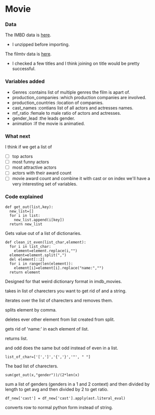 # Movie
### Data
The IMBD data is [here](https://www.kaggle.com/datasets/tmdb/tmdb-movie-metadata). 

- I unzipped before importing. 

The filmtv data is [here](https://www.kaggle.com/datasets/stefanoleone992/filmtv-movies-dataset). 

- I checked a few titles and I think joining on title would be pretty successful. 

### Variables added
- Genres :contains list of multiple genres the film is apart of. 
- production_companies :which production companies are involved. 
- production_countries :location of companies. 
- cast_names :contians list of all actors and actresses names. 
- mf_ratio :female to male ratio of actors and actresses. 
- gender_lead :the leads gender. 
- animation :If the movie is animatied.  
### What next
I think if we get a list of 
- [ ] top actors
- [ ] most funny actors
- [ ] most attractive actors
- [ ] actors with their award count
- [ ] movie award count
and combine it with cast or on index we'll have a very interesting set of variables. 
### Code explained
```
def get_out(list,key):
  new_list=[]
  for i in list:
    new_list.append(i[key])
  return new_list
```
Gets value out of a list of dictionaries. 
```
def clean_it_even(list_char,element):
  for i in list_char:
    element=element.replace(i,"")
  element=element.split(",")
  del element[::2]
  for i in range(len(element)):
    element[i]=element[i].replace("name:","")
  return element
 ```
 Designed for that weird dictionary format in imdb_movies. 
 
 takes in list of charecters you want to get rid of and a string. 
 
 iterates over the list of charecters and removes them. 
 
 splits element by comma. 
 
 deletes ever other element from list created from split. 
 
 gets rid of 'name:' in each element of list. 
 
 returns list. 
 
 and odd does the same but odd instead of even in a list. 
 
 
```
list_of_char=['[',']','{','}','"', " "]
```
The bad list of charecters. 

```
sum(get_out(x,"gender"))/(2*len(x)
```
sum a list of genders (genders in a 1 and 2 context) and then divided by length to get avg and then divided by 2 to get ratio. 

```
df_new['cast'] = df_new['cast'].apply(ast.literal_eval)
```
converts row to normal python form instead of string. 


